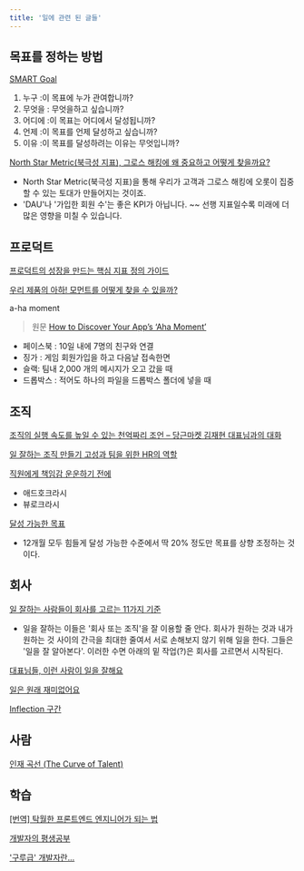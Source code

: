 ```yaml
---
title: '일에 관련 된 글들'
---
```


## 목표를 정하는 방법

[SMART Goal](https://corporatefinanceinstitute.com/resources/knowledge/other/smart-goal/)

1. 누구 :이 목표에 누가 관여합니까?
2. 무엇을 : 무엇을하고 싶습니까?
3. 어디에 :이 목표는 어디에서 달성됩니까?
4. 언제 :이 목표를 언제 달성하고 싶습니까?
5. 이유 :이 목표를 달성하려는 이유는 무엇입니까?

[North Star Metric(북극성 지표), 그로스 해킹에 왜 중요하고 어떻게 찾을까요?](https://blog.ab180.co/posts/how-to-find-north-star-metric)

-   North Star Metric(북극성 지표)을 통해 우리가 고객과 그로스 해킹에 오롯이 집중할 수 있는 토대가 만들어지는 것이죠.
-   'DAU'나 '가입한 회원 수'는 좋은 KPI가 아닙니다. ~~ 선행 지표일수록 미래에 더 많은 영향을 미칠 수 있습니다.

## 프로덕트

[프로덕트의 성장을 만드는 핵심 지표 정의 가이드](https://brunch.co.kr/@mobiinside/3148)

[우리 제품의 아하! 모먼트를 어떻게 찾을 수 있을까?](https://brunch.co.kr/@lulina724/25)

a-ha moment

> 원문 [How to Discover Your App’s ‘Aha Moment’](https://medium.com/parsa-vc/how-to-discover-your-apps-aha-moment-5f75dd7b6536)

-   페이스북 : 10일 내에 7명의 친구와 연결
-   징가 : 게임 회원가입을 하고 다음날 접속한면
-   슬랙: 팀내 2,000 개의 메시지가 오고 갔을 때
-   드롭박스 : 적어도 하나의 파일을 드롭박스 폴더에 넣을 때

## 조직

[조직의 실행 속도를 높일 수 있는 천억짜리 조언 – 당근마켓 김재현 대표님과의 대화](http://www.ingray.net/2019/12/17/a-billion-dollar-advice-to-speed-up-your-team/)

[일 잘하는 조직 만들기 고성과 팀을 위한 HR의 역할](https://brunch.co.kr/@mobiinside/3151)

[직원에게 책임감 운운하기 전에](https://brunch.co.kr/@yeobag/47)

-   애드호크라시
-   뷰로크라시

[달성 가능한 목표](https://www.thestartupbible.com/2021/05/how-to-set-realistic-goals-for-your-employees.html?utm_source=feedburner&utm_medium=feed&utm_campaign=Feed%3A+baenefit%2FslXh+%28baenefit.com%29)

-   12개월 모두 힘들게 달성 가능한 수준에서 딱 20% 정도만 목표를 상향 조정하는 것이다.

## 회사

[일 잘하는 사람들이 회사를 고르는 11가지 기준](https://brunch.co.kr/@mobiinside/2599)

-   일을 잘하는 이들은 '회사 또는 조직'을 잘 이용할 줄 안다. 회사가 원하는 것과 내가 원하는 것 사이의 간극을 최대한 줄여서 서로 손해보지 않기 위해 일을 한다. 그들은 '일을 잘 알아본다'. 이러한 수면 아래의 밑 작업(?)은 회사를 고르면서 시작된다.

[대표님들, 이런 사람이 일을 잘해요](https://brunch.co.kr/@vigorous21/662)

[일은 원래 재미없어요](https://brunch.co.kr/@vigorous21/898)

[Inflection 구간](https://www.thestartupbible.com/2021/05/the-growth-inflection-zones.html)

## 사람

[인재 곡선 (The Curve of Talent)](https://dotty.org/2699083?fbclid=IwAR2hxq8qPukdIrnXJF18Nv4RUesqixbui8VvTpETZxMw4-FkhJvt-fFB5Qw)

## 학습

[[번역] 탁월한 프론트엔드 엔지니어가 되는 법](https://hyunseob.github.io/2016/02/21/how-to-become-a-great-frontend-engineer/)

[개발자의 평생공부](https://zdnet.co.kr/view/?no=20170616090644)

['구루급' 개발자란...](https://brunch.co.kr/@supims/151?fbclid=IwAR3qo-ubS8qbgwP6ey8X_gBan9LgT4oU-0J3UC5kCZ57Yc2K6-02223ybI4)
